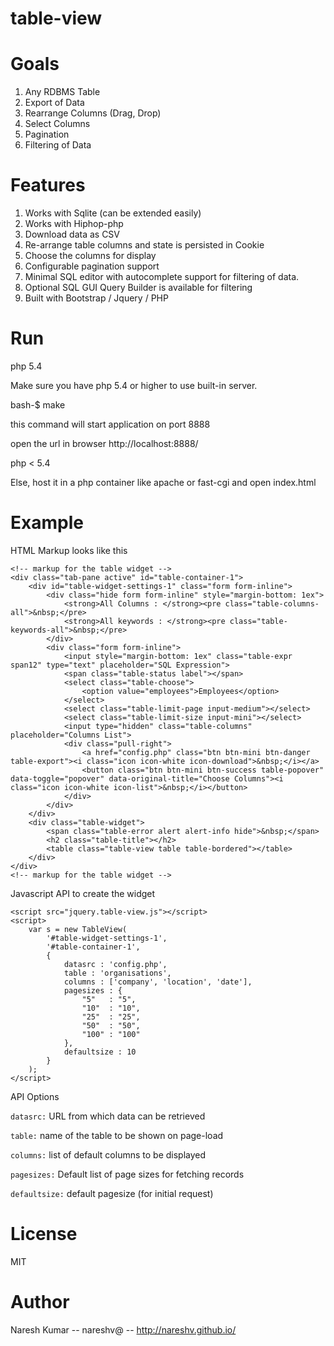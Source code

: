 table-view
==========

Goals
=====

1. Any RDBMS Table
2. Export of Data
3. Rearrange Columns (Drag, Drop)
4. Select Columns
5. Pagination
6. Filtering of Data

Features
========

1. Works with Sqlite (can be extended easily)
2. Works with Hiphop-php
3. Download data as CSV
4. Re-arrange table columns and state is persisted in Cookie
5. Choose the columns for display
7. Configurable pagination support
8. Minimal SQL editor with autocomplete support for filtering of data.
9. Optional SQL GUI Query Builder is available for filtering
10. Built with Bootstrap / Jquery / PHP

Run
===

php 5.4

Make sure you have php 5.4 or higher to use built-in server.

bash-$ make

this command will start application on port 8888

open the url in browser http://localhost:8888/

php < 5.4

Else, host it in a php container like apache or fast-cgi and open index.html

Example
=======
HTML Markup looks like this

```
<!-- markup for the table widget -->
<div class="tab-pane active" id="table-container-1">
    <div id="table-widget-settings-1" class="form form-inline">
        <div class="hide form form-inline" style="margin-bottom: 1ex">
            <strong>All Columns : </strong><pre class="table-columns-all">&nbsp;</pre>
            <strong>All keywords : </strong><pre class="table-keywords-all">&nbsp;</pre>
        </div>
        <div class="form form-inline">
            <input style="margin-bottom: 1ex" class="table-expr span12" type="text" placeholder="SQL Expression">
            <span class="table-status label"></span>
            <select class="table-choose">
                <option value="employees">Employees</option>
            </select>
            <select class="table-limit-page input-medium"></select>
            <select class="table-limit-size input-mini"></select>
            <input type="hidden" class="table-columns" placeholder="Columns List">
            <div class="pull-right">
                <a href="config.php" class="btn btn-mini btn-danger table-export"><i class="icon icon-white icon-download">&nbsp;</i></a>
                <button class="btn btn-mini btn-success table-popover" data-toggle="popover" data-original-title="Choose Columns"><i class="icon icon-white icon-list">&nbsp;</i></button>
            </div>
        </div>
    </div>
    <div class="table-widget">
        <span class="table-error alert alert-info hide">&nbsp;</span>
        <h2 class="table-title"></h2>
        <table class="table-view table table-bordered"></table>
    </div>
</div>
<!-- markup for the table widget -->

```

Javascript API to create the widget

````
<script src="jquery.table-view.js"></script>
<script>
    var s = new TableView(
        '#table-widget-settings-1',
        '#table-container-1',
        { 
            datasrc : 'config.php',
            table : 'organisations',
            columns : ['company', 'location', 'date'],
            pagesizes : {
                "5"   : "5",
                "10"  : "10",
                "25"  : "25",
                "50"  : "50",
                "100" : "100"
            },
            defaultsize : 10
        }
    );
</script>
````

API Options

`datasrc:` URL from which data can be retrieved

`table:` name of the table to be shown on page-load

`columns:` list of default columns to be displayed

`pagesizes:` Default list of page sizes for fetching records

`defaultsize:` default pagesize (for initial request)

License
=======

MIT

Author
=====
Naresh Kumar -- nareshv@ -- http://nareshv.github.io/
